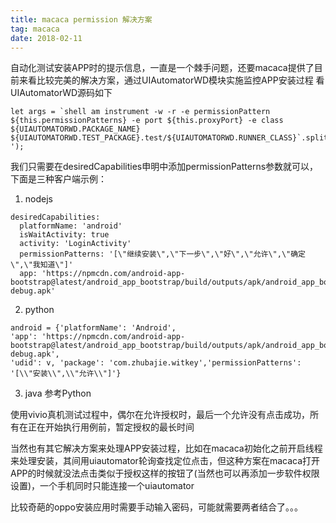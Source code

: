 ```yaml
---
title: macaca permission 解决方案
tag: macaca
date: 2018-02-11
---
```

自动化测试安装APP时的提示信息，一直是一个棘手问题，还要macaca提供了目前来看比较完美的解决方案，通过UIAutomatorWD模块实施监控APP安装过程
看UIAutomatorWD源码如下
```
let args = `shell am instrument -w -r -e permissionPattern ${this.permissionPatterns} -e port ${this.proxyPort} -e class ${UIAUTOMATORWD.PACKAGE_NAME} ${UIAUTOMATORWD.TEST_PACKAGE}.test/${UIAUTOMATORWD.RUNNER_CLASS}`.split(' ');
```
我们只需要在desiredCapabilities申明中添加permissionPatterns参数就可以，下面是三种客户端示例：
1. nodejs
```
desiredCapabilities:
  platformName: 'android'
  isWaitActivity: true
  activity: 'LoginActivity'
  permissionPatterns: '[\"继续安装\",\"下一步\",\"好\",\"允许\",\"确定\",\"我知道\"]'
  app: 'https://npmcdn.com/android-app-bootstrap@latest/android_app_bootstrap/build/outputs/apk/android_app_bootstrap-debug.apk'
```
2. python
```
android = {'platformName': 'Android',
'app': 'https://npmcdn.com/android-app-bootstrap@latest/android_app_bootstrap/build/outputs/apk/android_app_bootstrap-debug.apk',
'udid': v, 'package': 'com.zhubajie.witkey','permissionPatterns': '[\\"安装\\",\\"允许\\"]'}
```
3. java
参考Python

使用vivio真机测试过程中，偶尔在允许授权时，最后一个允许没有点击成功，所有在正在开始执行用例前，暂定授权的最长时间

当然也有其它解决方案来处理APP安装过程，比如在macaca初始化之前开启线程来处理安装，其间用uiautomator轮询查找定位点击，但这种方案在macaca打开APP的时候就没法点击类似于授权这样的按钮了(当然也可以再添加一步软件权限设置)，一个手机同时只能连接一个uiautomator

比较奇葩的oppo安装应用时需要手动输入密码，可能就需要两者结合了。。。